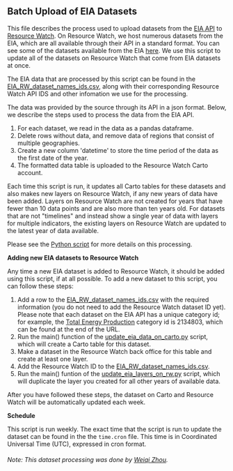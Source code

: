 ## Batch Upload of EIA Datasets

This file describes the process used to upload datasets from the [EIA API](https://www.eia.gov/opendata/) to [Resource Watch](resourcewatch.org). On Resource Watch, we host numerous datasets from the EIA, which are all available through their API in a standard format. You can see some of the datasets available from the EIA [here](https://www.eia.gov/international/data/world). We use this script to update all of the datasets on Resource Watch that come from EIA datasets at once.

The EIA data that are processed by this script can be found in the [EIA_RW_dataset_names_ids.csv](https://github.com/resource-watch/nrt-scripts/blob/master/upload_eia_data/EIA_RW_dataset_names_ids.csv), along with their corresponding Resource Watch API IDS and other infomation we use for the processing.

The data was provided by the source through its API in a json format. Below, we describe the steps used to process the data from the EIA API.

1. For each dataset, we read in the data as a pandas dataframe.
2. Delete rows without data, and remove data of regions that consist of multiple geographies. 
3. Create a new column 'datetime' to store the time period of the data as the first date of the year. 
4. The formatted data table is uploaded to the Resource Watch Carto account.

Each time this script is run, it updates all Carto tables for these datasets and also makes new layers on Resource Watch, if any new years of data have been added. Layers on Resource Watch are not created for years that have fewer than 10 data points and are also more than ten years old. For datasets that are not "timelines" and instead show a single year of data with layers for multiple indicators, the existing layers on Resource Watch are updated to the latest year of data available.

Please see the [Python script](https://github.com/resource-watch/nrt-scripts/blob/master/upload_eia_data/contents/main.py) for more details on this processing.

**Adding new EIA datasets to Resource Watch**

Any time a new EIA dataset is added to Resource Watch, it should be added using this script, if at all possible. To add a new dataset to this script, you can follow these steps:

1. Add a row to the [EIA_RW_dataset_names_ids.csv](https://github.com/resource-watch/nrt-scripts/blob/master/upload_eia_data/EIA_RW_dataset_names_ids.csv) with the required information (you do not need to add the Resource Watch dataset ID yet). Please note that each dataset on the EIA API has a unique category id; for example, the [Total Energy Production](https://www.eia.gov/opendata/qb.php?category=2134803) category id is 2134803, which can be found at the end of the URL.
2. Run the main() function of the [update_eia_data_on_carto.py](https://github.com/resource-watch/nrt-scripts/blob/master/upload_eia_data/contents/src/update_eia_data_on_carto.py) script, which will create a Carto table for this dataset.
3. Make a dataset in the Resource Watch back office for this table and create at least one layer.
4. Add the Resource Watch ID to the [EIA_RW_dataset_names_ids.csv](https://github.com/resource-watch/nrt-scripts/blob/master/upload_eia_data/EIA_RW_dataset_names_ids.csv).
5. Run the main() funtion of the [update_eia_layers_on_rw.py](https://github.com/resource-watch/nrt-scripts/blob/master/upload_eia_data/contents/src/update_eia_layers_on_rw.py) script, which will duplicate the layer you created for all other years of available data.

After you have followed these steps, the dataset on Carto and Resource Watch will be automatically updated each week.

**Schedule**

This script is run weekly. The exact time that the script is run to update the dataset can be found in the the `time.cron` file. This time is in Coordinated Universal Time (UTC), expressed in cron format.

###### Note: This dataset processing was done by [Weiqi Zhou](https://www.wri.org/profile/weiqi-zhou).
